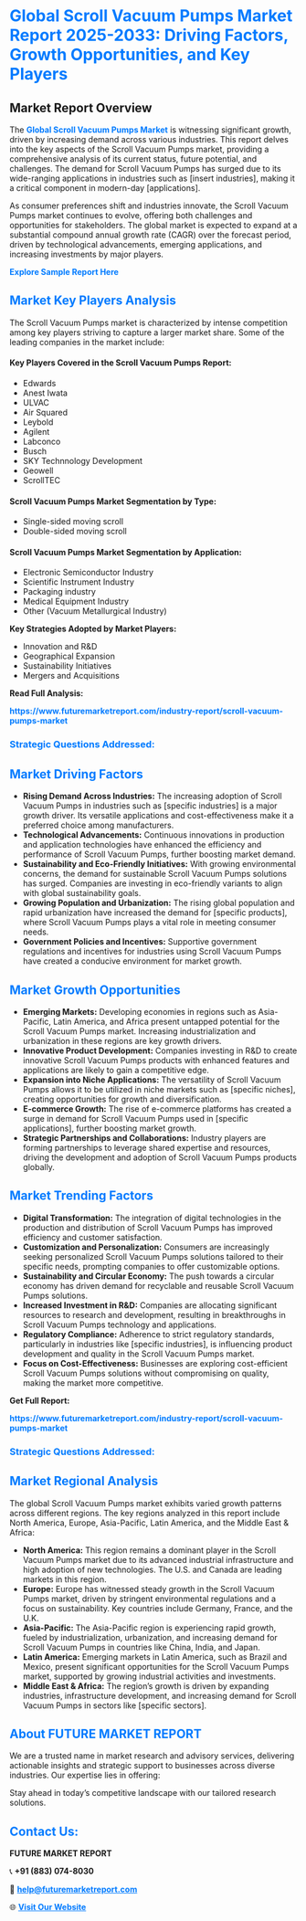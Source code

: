 <h1 style="color: #007BFF;">Global Scroll Vacuum Pumps Market Report 2025-2033: Driving Factors, Growth Opportunities, and Key Players</h1>

<section id="overview">
<h2>Market Report Overview</h2>
<p>The <a href="https://www.futuremarketreport.com/industry-report/scroll-vacuum-pumps-market" style="color: #007BFF; text-decoration: none;"><strong>Global Scroll Vacuum Pumps Market</strong></a> is witnessing significant growth, driven by increasing demand across various industries. This report delves into the key aspects of the Scroll Vacuum Pumps market, providing a comprehensive analysis of its current status, future potential, and challenges. The demand for Scroll Vacuum Pumps has surged due to its wide-ranging applications in industries such as [insert industries], making it a critical component in modern-day [applications].</p>
<p>As consumer preferences shift and industries innovate, the Scroll Vacuum Pumps market continues to evolve, offering both challenges and opportunities for stakeholders. The global market is expected to expand at a substantial compound annual growth rate (CAGR) over the forecast period, driven by technological advancements, emerging applications, and increasing investments by major players.</p>
</section>

<section id="overview">
<p><a href="https://www.futuremarketreport.com/request-sample/reportId=41756" style="color: #007BFF; text-decoration: none;"><strong>Explore Sample Report Here</strong></a></p>
</section>

<section id="key-players">
<h2 style="color: #007BFF;">Market Key Players Analysis</h2>
<p>The Scroll Vacuum Pumps market is characterized by intense competition among key players striving to capture a larger market share. Some of the leading companies in the market include:</p>
<h4>Key Players Covered in the Scroll Vacuum Pumps Report:</h4>
<ul><li>Edwards</li><li>Anest Iwata</li><li>ULVAC</li><li>Air Squared</li><li>Leybold</li><li>Agilent</li><li>Labconco</li><li>Busch</li><li>SKY Technnology Development</li><li>Geowell</li><li>ScrollTEC</li></ul>
<h4>Scroll Vacuum Pumps Market Segmentation by Type:</h4>
<ul><li>Single-sided moving scroll</li><li>Double-sided moving scroll</li></ul>

<h4>Scroll Vacuum Pumps Market Segmentation by Application:</h4>
<ul><li>Electronic Semiconductor Industry</li><li>Scientific Instrument Industry</li><li>Packaging industry</li><li>Medical Equipment Industry</li><li>Other (Vacuum Metallurgical Industry)</li></ul>
<p><strong>Key Strategies Adopted by Market Players:</strong></p>
<ul>
<li>Innovation and R&D</li>
<li>Geographical Expansion</li>
<li>Sustainability Initiatives</li>
<li>Mergers and Acquisitions</li>
</ul>
</section>

<section>
<p><strong>Read Full Analysis: </strong></p><a href="https://www.futuremarketreport.com/industry-report/scroll-vacuum-pumps-market" style="color: #007BFF; text-decoration: none;"><strong>https://www.futuremarketreport.com/industry-report/scroll-vacuum-pumps-market</strong></a>
<h3 style="color: #007BFF;">Strategic Questions Addressed:</h3>
</section>

<section id="driving-factors">
<h2 style="color: #007BFF;">Market Driving Factors</h2>
<ul>
<li><strong>Rising Demand Across Industries:</strong> The increasing adoption of Scroll Vacuum Pumps in industries such as [specific industries] is a major growth driver. Its versatile applications and cost-effectiveness make it a preferred choice among manufacturers.</li>
<li><strong>Technological Advancements:</strong> Continuous innovations in production and application technologies have enhanced the efficiency and performance of Scroll Vacuum Pumps, further boosting market demand.</li>
<li><strong>Sustainability and Eco-Friendly Initiatives:</strong> With growing environmental concerns, the demand for sustainable Scroll Vacuum Pumps solutions has surged. Companies are investing in eco-friendly variants to align with global sustainability goals.</li>
<li><strong>Growing Population and Urbanization:</strong> The rising global population and rapid urbanization have increased the demand for [specific products], where Scroll Vacuum Pumps plays a vital role in meeting consumer needs.</li>
<li><strong>Government Policies and Incentives:</strong> Supportive government regulations and incentives for industries using Scroll Vacuum Pumps have created a conducive environment for market growth.</li>
</ul>
</section>

<section id="growth-opportunities">
<h2 style="color: #007BFF;">Market Growth Opportunities</h2>
<ul>
<li><strong>Emerging Markets:</strong> Developing economies in regions such as Asia-Pacific, Latin America, and Africa present untapped potential for the Scroll Vacuum Pumps market. Increasing industrialization and urbanization in these regions are key growth drivers.</li>
<li><strong>Innovative Product Development:</strong> Companies investing in R&D to create innovative Scroll Vacuum Pumps products with enhanced features and applications are likely to gain a competitive edge.</li>
<li><strong>Expansion into Niche Applications:</strong> The versatility of Scroll Vacuum Pumps allows it to be utilized in niche markets such as [specific niches], creating opportunities for growth and diversification.</li>
<li><strong>E-commerce Growth:</strong> The rise of e-commerce platforms has created a surge in demand for Scroll Vacuum Pumps used in [specific applications], further boosting market growth.</li>
<li><strong>Strategic Partnerships and Collaborations:</strong> Industry players are forming partnerships to leverage shared expertise and resources, driving the development and adoption of Scroll Vacuum Pumps products globally.</li>
</ul>
</section>

<section id="trending-factors">
<h2 style="color: #007BFF;">Market Trending Factors</h2>
<ul>
<li><strong>Digital Transformation:</strong> The integration of digital technologies in the production and distribution of Scroll Vacuum Pumps has improved efficiency and customer satisfaction.</li>
<li><strong>Customization and Personalization:</strong> Consumers are increasingly seeking personalized Scroll Vacuum Pumps solutions tailored to their specific needs, prompting companies to offer customizable options.</li>
<li><strong>Sustainability and Circular Economy:</strong> The push towards a circular economy has driven demand for recyclable and reusable Scroll Vacuum Pumps solutions.</li>
<li><strong>Increased Investment in R&D:</strong> Companies are allocating significant resources to research and development, resulting in breakthroughs in Scroll Vacuum Pumps technology and applications.</li>
<li><strong>Regulatory Compliance:</strong> Adherence to strict regulatory standards, particularly in industries like [specific industries], is influencing product development and quality in the Scroll Vacuum Pumps market.</li>
<li><strong>Focus on Cost-Effectiveness:</strong> Businesses are exploring cost-efficient Scroll Vacuum Pumps solutions without compromising on quality, making the market more competitive.</li>
</ul>
</section>

<section>
<p><strong>Get Full Report: </strong></p><a href="https://www.futuremarketreport.com/industry-report/scroll-vacuum-pumps-market" style="color: #007BFF; text-decoration: none;"><strong>https://www.futuremarketreport.com/industry-report/scroll-vacuum-pumps-market</strong></a>
<h3 style="color: #007BFF;">Strategic Questions Addressed:</h3>
</section>


<section id="regional-analysis">
<h2 style="color: #007BFF;">Market Regional Analysis</h2>
<p>The global Scroll Vacuum Pumps market exhibits varied growth patterns across different regions. The key regions analyzed in this report include North America, Europe, Asia-Pacific, Latin America, and the Middle East & Africa:</p>
<ul>
<li><strong>North America:</strong> This region remains a dominant player in the Scroll Vacuum Pumps market due to its advanced industrial infrastructure and high adoption of new technologies. The U.S. and Canada are leading markets in this region.</li>
<li><strong>Europe:</strong> Europe has witnessed steady growth in the Scroll Vacuum Pumps market, driven by stringent environmental regulations and a focus on sustainability. Key countries include Germany, France, and the U.K.</li>
<li><strong>Asia-Pacific:</strong> The Asia-Pacific region is experiencing rapid growth, fueled by industrialization, urbanization, and increasing demand for Scroll Vacuum Pumps in countries like China, India, and Japan.</li>
<li><strong>Latin America:</strong> Emerging markets in Latin America, such as Brazil and Mexico, present significant opportunities for the Scroll Vacuum Pumps market, supported by growing industrial activities and investments.</li>
<li><strong>Middle East & Africa:</strong> The region’s growth is driven by expanding industries, infrastructure development, and increasing demand for Scroll Vacuum Pumps in sectors like [specific sectors].</li>
</ul>
</section>

<footer>
<h2 style="color: #007BFF;">About FUTURE MARKET REPORT</h2>
<p>We are a trusted name in market research and advisory services, delivering actionable insights and strategic support to businesses across diverse industries. Our expertise lies in offering:</p>

<p>Stay ahead in today’s competitive landscape with our tailored research solutions.</p>

<h2 style="color: #007BFF;">Contact Us:</h2>
<p><strong>FUTURE MARKET REPORT</strong></p>
<p>📞 <strong>+91 (883) 074-8030</strong></p>
<p>📧 <strong><a href="mailto:help@futuremarketreport.com" style="color: #007BFF;">help@futuremarketreport.com</a></strong></p>
<p>🌐 <strong><a href="https://www.futuremarketreport.com/" style="color: #007BFF;">Visit Our Website</a></strong></p>
</footer>